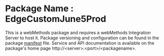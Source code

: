 # Package Name : EdgeCustomJune5Prod
This is a webMethods package and requires a webMethods Integration Server to host it. Package versioning and configuration can be found in the package [manifest](./EdgeCustomJune5Prod/manifest.v3) file. Service and API documentation is available on the package's home page http://&lt;server&gt;:&lt;port&gt;/&lt;packagename>.